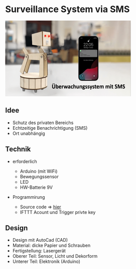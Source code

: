 # Surveillance System via SMS

<img alt="schönes Bild" src="pic/pic.png" width="400" height="240" >


## Idee
- Schutz des privaten Bereichs
- Echtzeitige Benachrichtigung (SMS)
- Ort unabhängig 


## Technik
- erforderlich
  - Arduino (mit WiFi)
  - Bewegungssensor
  - LED
  - HW-Batterie 9V
  
- Programmirung
  - Source code => [hier](surveillance.system/source)
  - IFTTT Acount und Trigger privte key

## Design
- Design mit AutoCad (CAD)
- Material: dicke Papier und Schrauben
- Fertigstellung: Lasergerät
- Oberer Teil: Sensor, Licht und Dekorform
- Unterer Teil: Elektronik (Arduino)
